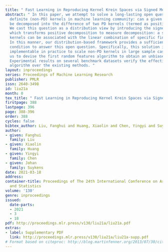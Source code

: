 ```yaml
---
title: " Fast Learning in Reproducing Kernel Krein Spaces via Signed Measures "
abstract: " In this paper, we attempt to solve a long-lasting open question for non-positive
  definite (non-PD) kernels in machine learning community: can a given non-PD kernel
  be decomposed into the difference of two PD kernels (termed as positive decomposition)?
  We cast this question as a distribution view by introducing the signed measure,
  which transforms positive decomposition to measure decomposition: a series of non-PD
  kernels can be associated with the linear combination of specific finite Borel measures.
  In this manner, our distribution-based framework provides a sufficient and necessary
  condition to answer this open question. Specifically, this solution is also computationally
  implementable in practice to scale non-PD kernels in large sample cases, which allows
  us to devise the first random features algorithm to obtain an unbiased estimator.
  Experimental results on several benchmark datasets verify the effectiveness of our
  algorithm over the existing methods. "
layout: inproceedings
series: Proceedings of Machine Learning Research
publisher: PMLR
issn: 2640-3498
id: liu21a
month: 0
tex_title: " Fast Learning in Reproducing Kernel Krein Spaces via Signed Measures "
firstpage: 388
lastpage: 396
page: 388-396
order: 388
cycles: false
bibtex_author: Liu, Fanghui and Huang, Xiaolin and Chen, Yingyi and Suykens, Johan
author:
- given: Fanghui
  family: Liu
- given: Xiaolin
  family: Huang
- given: Yingyi
  family: Chen
- given: Johan
  family: Suykens
date: 2021-03-18
address:
container-title: Proceedings of The 24th International Conference on Artificial Intelligence
  and Statistics
volume: '130'
genre: inproceedings
issued:
  date-parts:
  - 2021
  - 3
  - 18
pdf: http://proceedings.mlr.press/v130/liu21a/liu21a.pdf
extras:
- label: Supplementary PDF
  link: http://proceedings.mlr.press/v130/liu21a/liu21a-supp.pdf
# Format based on citeproc: http://blog.martinfenner.org/2013/07/30/citeproc-yaml-for-bibliographies/
---
```

